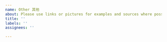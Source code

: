 ```yaml
---
name: Other 其他
about: Please use links or pictures for examples and sources where possible. 请尽可能添加链接或图片作为示例和来源。
title: ''
labels: ''
assignees: ''

---
```



